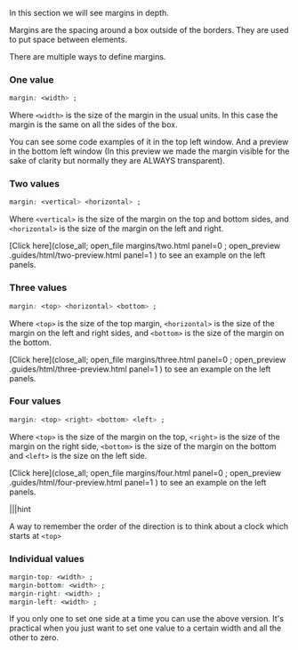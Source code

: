 In this section we will see margins in depth.

Margins are the spacing around a box outside of the borders. They are used to put space between elements.

There are multiple ways to define margins.

### One value

```css
margin: <width> ;
```

Where `<width>` is the size of the margin in the usual units. In this case the margin is the same on all the sides of the box.

You can see some code examples of it in the top left window. And a preview in the bottom left window (In this preview we made the margin visible for the sake of clarity but normally they are ALWAYS transparent).


### Two values

```css
margin: <vertical> <horizontal> ;
```

Where `<vertical>` is the size of the margin on the top and bottom sides, and `<horizontal>` is the size of the margin on the left and right.

[Click here](close_all; open_file margins/two.html panel=0 ; open_preview .guides/html/two-preview.html panel=1 ) to see an example on the left panels.

### Three values

```css
margin: <top> <horizontal> <bottom> ;
```

Where `<top>` is the size of the top margin, `<horizontal>` is the size of the margin on the left and right sides, and `<bottom>` is the size of the margin on the bottom.

[Click here](close_all; open_file margins/three.html panel=0 ; open_preview .guides/html/three-preview.html panel=1 ) to see an example on the left panels.

### Four values

```css
margin: <top> <right> <bottom> <left> ;
```

Where `<top>` is the size of the margin on the top, `<right>` is the size of the margin on the right side, `<bottom>` is the size of the margin on the bottom and `<left>` is the size on the left side.

[Click here](close_all; open_file margins/four.html panel=0 ; open_preview .guides/html/four-preview.html panel=1 ) to see an example on the left panels.

|||hint

A way to remember the order of the direction is to think about a clock which starts at `<top>`


### Individual values

```css
margin-top: <width> ;
margin-bottom: <width> ;
margin-right: <width> ;
margin-left: <width> ;
```

If you only one to set one side at a time you can use the above version. It's practical when you just want to set one value to a certain width and all the other to zero.


